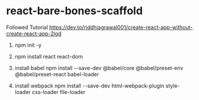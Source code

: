 # react-bare-bones-scaffold
 
Followed Tutorial
https://dev.to/riddhiagrawal001/create-react-app-without-create-react-app-2lgd

1. npm init -y

2. npm install react react-dom 

3. install babel
npm install --save-dev @babel/core @babel/preset-env @babel/preset-react babel-loader

4. install webpack
npm install --save-dev html-webpack-plugin style-loader css-loader file-loader


